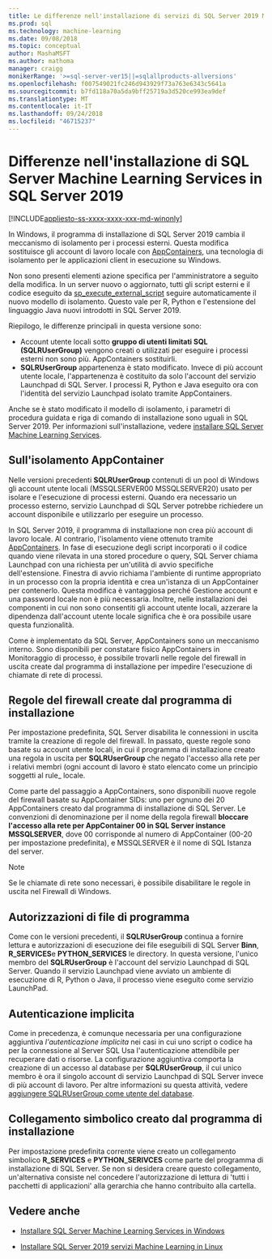 ```yaml
---
title: Le differenze nell'installazione di servizi di SQL Server 2019 Machine Learning | Microsoft Docs
ms.prod: sql
ms.technology: machine-learning
ms.date: 09/08/2018
ms.topic: conceptual
author: MashaMSFT
ms.author: mathoma
manager: craigg
monikerRange: '>=sql-server-ver15||=sqlallproducts-allversions'
ms.openlocfilehash: f007549021fc246d943929f73a763e6343c5641a
ms.sourcegitcommit: b7fd118a70a5da9bff25719a3d520ce993ea9def
ms.translationtype: MT
ms.contentlocale: it-IT
ms.lasthandoff: 09/24/2018
ms.locfileid: "46715237"
---
```

# <a name="differences-in-sql-server-machine-learning-services-installation-in-sql-server-2019"></a>Differenze nell'installazione di SQL Server Machine Learning Services in SQL Server 2019  
[!INCLUDE[appliesto-ss-xxxx-xxxx-xxx-md-winonly](../../includes/appliesto-ss-xxxx-xxxx-xxx-md-winonly.md)]

In Windows, il programma di installazione di SQL Server 2019 cambia il meccanismo di isolamento per i processi esterni. Questa modifica sostituisce gli account di lavoro locale con [AppContainers](https://docs.microsoft.com/windows/desktop/secauthz/appcontainer-isolation), una tecnologia di isolamento per le applicazioni client in esecuzione su Windows. 

Non sono presenti elementi azione specifica per l'amministratore a seguito della modifica. In un server nuovo o aggiornato, tutti gli script esterni e il codice eseguito da [sp_execute_external_script](../../relational-databases/system-stored-procedures/sp-execute-external-script-transact-sql.md) seguire automaticamente il nuovo modello di isolamento. Questo vale per R, Python e l'estensione del linguaggio Java nuovi introdotti in SQL Server 2019.

Riepilogo, le differenze principali in questa versione sono:

+ Account utente locali sotto **gruppo di utenti limitati SQL (SQLRUserGroup)** vengono creati o utilizzati per eseguire i processi esterni non sono più. AppContainers sostituirli.
+ **SQLRUserGroup** appartenenza è stato modificato. Invece di più account utente locale, l'appartenenza è costituito da solo l'account del servizio Launchpad di SQL Server. I processi R, Python e Java eseguito ora con l'identità del servizio Launchpad isolato tramite AppContainers.

Anche se è stato modificato il modello di isolamento, i parametri di procedura guidata e riga di comando di installazione sono uguali in SQL Server 2019. Per informazioni sull'installazione, vedere [installare SQL Server Machine Learning Services](sql-machine-learning-services-windows-install.md).

## <a name="about-appcontainer-isolation"></a>Sull'isolamento AppContainer

Nelle versioni precedenti **SQLRUserGroup** contenuti di un pool di Windows gli account utente locali (MSSQLSERVER00 MSSQLSERVER20) usato per isolare e l'esecuzione di processi esterni. Quando era necessario un processo esterno, servizio Launchpad di SQL Server potrebbe richiedere un account disponibile e utilizzarlo per eseguire un processo. 

In SQL Server 2019, il programma di installazione non crea più account di lavoro locale. Al contrario, l'isolamento viene ottenuto tramite [AppContainers](https://docs.microsoft.com/windows/desktop/secauthz/appcontainer-isolation). In fase di esecuzione degli script incorporati o il codice quando viene rilevata in una stored procedure o query, SQL Server chiama Launchpad con una richiesta per un'utilità di avvio specifiche dell'estensione. Finestra di avvio richiama l'ambiente di runtime appropriato in un processo con la propria identità e crea un'istanza di un AppContainer per contenerlo. Questa modifica è vantaggiosa perché Gestione account e una password locale non è più necessaria. Inoltre, nelle installazioni dei componenti in cui non sono consentiti gli account utente locali, azzerare la dipendenza dall'account utente locale significa che è ora possibile usare questa funzionalità.

Come è implementato da SQL Server, AppContainers sono un meccanismo interno. Sono disponibili per constatare fisico AppContainers in Monitoraggio di processo, è possibile trovarli nelle regole del firewall in uscita create dal programma di installazione per impedire l'esecuzione di chiamate di rete di processi.

## <a name="firewall-rules-created-by-setup"></a>Regole del firewall create dal programma di installazione

Per impostazione predefinita, SQL Server disabilita le connessioni in uscita tramite la creazione di regole del firewall. In passato, queste regole sono basate su account utente locali, in cui il programma di installazione creato una regola in uscita per **SQLRUserGroup** che negato l'accesso alla rete per i relativi membri (ogni account di lavoro è stato elencato come un principio soggetti al rule_ locale. 

Come parte del passaggio a AppContainers, sono disponibili nuove regole del firewall basate su AppContainer SIDs: uno per ognuno dei 20 AppContainers creato dal programma di installazione di SQL Server. Le convenzioni di denominazione per il nome della regola firewall **bloccare l'accesso alla rete per AppContainer 00 in SQL Server instance MSSQLSERVER**, dove 00 corrisponde al numero di AppContainer (00-20 per impostazione predefinita), e MSSQLSERVER è il nome di SQL Istanza del server. 

> [!Note]
> Se le chiamate di rete sono necessari, è possibile disabilitare le regole in uscita nel Firewall di Windows.

## <a name="program-file-permissions"></a>Autorizzazioni di file di programma

Come con le versioni precedenti, il **SQLRUserGroup** continua a fornire lettura e autorizzazioni di esecuzione dei file eseguibili di SQL Server **Binn**, **R_SERVICES**e  **PYTHON_SERVICES** le directory. In questa versione, l'unico membro del **SQLRUserGroup** è l'account del servizio Launchpad di SQL Server.  Quando il servizio Launchpad viene avviato un ambiente di esecuzione di R, Python o Java, il processo viene eseguito come servizio LaunchPad.

## <a name="implied-authentication"></a>Autenticazione implicita

Come in precedenza, è comunque necessaria per una configurazione aggiuntiva *l'autenticazione implicita* nei casi in cui uno script o codice ha per la connessione al Server SQL Usa l'autenticazione attendibile per recuperare dati o risorse. La configurazione aggiuntiva comporta la creazione di un accesso al database per **SQLRUserGroup**, il cui unico membro è ora il singolo account di servizio Launchpad di SQL Server invece di più account di lavoro. Per altre informazioni su questa attività, vedere [aggiungere SQLRUserGroup come utente del database](../r/add-sqlrusergroup-to-database.md).


## <a name="symbolic-link-created-by-setup"></a>Collegamento simbolico creato dal programma di installazione

Per impostazione predefinita corrente viene creato un collegamento simbolico **R_SERVICES** e **PYTHON_SERIVCES** come parte del programma di installazione di SQL Server. Se non si desidera creare questo collegamento, un'alternativa consiste nel concedere l'autorizzazione di lettura di 'tutti i pacchetti di applicazioni' alla gerarchia che hanno contribuito alla cartella.


## <a name="see-also"></a>Vedere anche

+ [Installare SQL Server Machine Learning Services in Windows](sql-machine-learning-services-windows-install.md)

+ [Installare SQL Server 2019 servizi Machine Learning in Linux](../../linux/sql-server-linux-setup-machine-learning.md)
